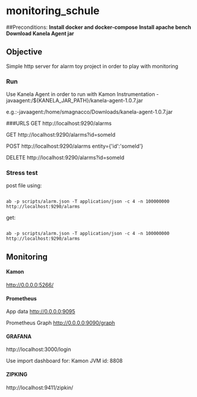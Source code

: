 # monitoring_schule
##Preconditions: 
<b>Install docker and docker-compose</b>
<b>Install apache bench</b>
<b>Download Kanela Agent jar</b>

## Objective
Simple http server for alarm toy project in order to play with monitoring

### Run
Use Kanela Agent in order to run with Kamon Instrumentation
-javaagent:/${KANELA_JAR_PATH}/kanela-agent-1.0.7.jar

e.g.:-javaagent:/home/smagnacco/Downloads/kanela-agent-1.0.7.jar

###URLS
GET http://localhost:9290/alarms

GET http://localhost:9290/alarms?id=someId

POST http://localhost:9290/alarms entity={'id':'someId'}

DELETE http://localhost:9290/alarms?id=someId

### Stress test
post file using:

<code>
ab -p scripts/alarm.json -T application/json -c 4 -n 100000000 http://localhost:9290/alarms
</code>

get:

<code>
ab -p scripts/alarm.json -T application/json -c 4 -n 100000000 http://localhost:9290/alarms</code>

## Monitoring

#### Kamon
http://0.0.0.0:5266/

#### Prometheus
App data http://0.0.0.0:9095

Prometheus Graph http://0.0.0.0:9090/graph

#### GRAFANA
http://localhost:3000/login

Use import dashboard for:
Kamon JVM id: 8808


#### ZIPKING     
http://localhost:9411/zipkin/